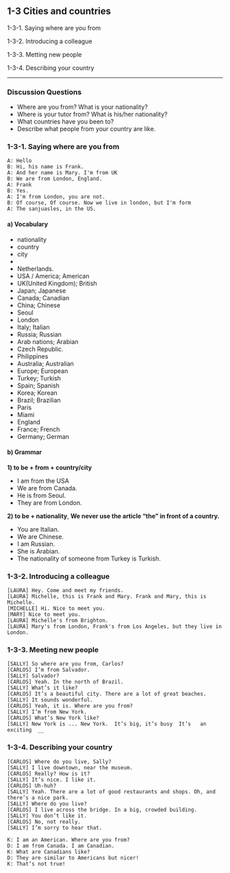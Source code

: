 ## 1-3 Cities and countries

1-3-1. Saying where are you from

1-3-2. Introducing a colleague

1-3-3. Metting new people

1-3-4. Describing your country

----

### Discussion Questions

- Where are you from? What is your nationality?
- Where is your tutor from? What is his/her nationality?
- What countries have you been to?
- Describe what people from your country are like.

### 1-3-1. Saying where are you from

```
A: Hello
B: Hi, his name is Frank.
A: And her name is Mary. I'm from UK
B: We are from London, England.
A: Frank
B: Yes.
A: I'm from London, you are not.
B: Of course, Of course. Now we live in london, but I'm form 
A: The sanjuasles, in the US.
```

#### a) Vocabulary 

* nationality
* country
* city
* 
* Netherlands.
* USA / America; American
* UK(United Kingdom); British
* Japan; Japanese
* Canada; Canadian
* China; Chinese
* Seoul
* London
* Italy; Italian
* Russia; Russian
* Arab nations; Arabian
* Czech Republic.
* Philippines
* Australia; Australian
* Europe; European
* Turkey; Turkish
* Spain; Spanish
* Korea; Korean
* Brazil; Brazilian
* Paris
* Miami
* England
* France; French
* Germany; German

#### b) Grammar 

**1) to be + from + country/city**

- I am from the USA
- We are from Canada.
- He is from Seoul.
- They are from London.

**2) to be + nationality**, **We never use the article “the” in front of a country.**

- You are Italian.
- We are Chinese.
- I am Russian.
- She is Arabian.
- The nationality of someone from Turkey is Turkish.

### 1-3-2. Introducing a colleague

```
[LAURA] Hey. Come and meet my friends.
[LAURA] Michelle, this is Frank and Mary. Frank and Mary, this is Michelle.
[MICHELLE] Hi. Nice to meet you.
[MARY] Nice to meet you.
[LAURA] Michelle's from Brighton.
[LAURA] Mary's from London, Frank's from Los Angeles, but they live in London.
```

### 1-3-3. Meeting new people

```
[SALLY] So where are you from, Carlos?
[CARLOS] I’m from Salvador.
[SALLY] Salvador?
[CARLOS] Yeah. In the north of Brazil.
[SALLY] What’s it like? 
[CARLOS] It’s a beautiful city. There are a lot of great beaches.
[SALLY] It sounds wonderful.
[CARLOS] Yeah, it is. Where are you from?
[SALLY] I’m from New York.
[CARLOS] What’s New York like?
[SALLY] New York is ... New York.  It’s big, it’s busy  It’s   an exciting  __
```

### 1-3-4. Describing your country

```
[CARLOS] Where do you live, Sally?
[SALLY] I live downtown, near the museum.
[CARLOS] Really? How is it?
[SALLY] It’s nice. I like it.
[CARLOS] Uh-huh?
[SALLY] Yeah. There are a lot of good restaurants and shops. Oh, and there’s a nice park.
[SALLY] Where do you live?
[CARLOS] I live across the bridge. In a big, crowded building.
[SALLY] You don’t like it.
[CARLOS] No, not really.
[SALLY] I’m sorry to hear that.
```

```
K: I am an American. Where are you from?
D: I am from Canada. I am Canadian.
K: What are Canadians like?
D: They are similar to Americans but nicer!
K: That’s not true!
```

